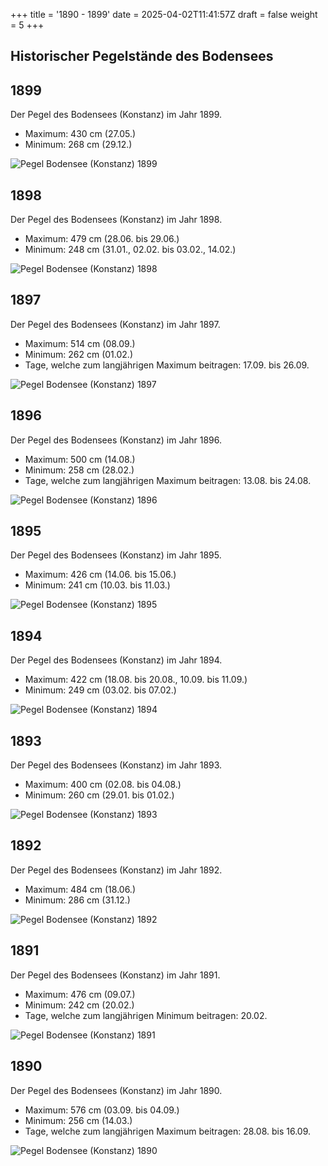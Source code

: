 +++
title = '1890 - 1899'
date = 2025-04-02T11:41:57Z
draft = false
weight = 5
+++

## Historischer Pegelstände des Bodensees

## 1899

Der Pegel des Bodensees (Konstanz) im Jahr 1899.

- Maximum: 430 cm (27.05.)
- Minimum: 268 cm (29.12.)

![Pegel Bodensee (Konstanz) 1899](/images/DE/graphs_historic/longterm_DE_1899.png)

## 1898

Der Pegel des Bodensees (Konstanz) im Jahr 1898.

- Maximum: 479 cm (28.06. bis 29.06.)
- Minimum: 248 cm (31.01., 02.02. bis 03.02., 14.02.)

![Pegel Bodensee (Konstanz) 1898](/images/DE/graphs_historic/longterm_DE_1898.png)

## 1897

Der Pegel des Bodensees (Konstanz) im Jahr 1897.

- Maximum: 514 cm (08.09.)
- Minimum: 262 cm (01.02.)
- Tage, welche zum langjährigen Maximum beitragen: 17.09. bis 26.09.

![Pegel Bodensee (Konstanz) 1897](/images/DE/graphs_historic/longterm_DE_1897.png)

## 1896

Der Pegel des Bodensees (Konstanz) im Jahr 1896.

- Maximum: 500 cm (14.08.)
- Minimum: 258 cm (28.02.)
- Tage, welche zum langjährigen Maximum beitragen: 13.08. bis 24.08.

![Pegel Bodensee (Konstanz) 1896](/images/DE/graphs_historic/longterm_DE_1896.png)

## 1895

Der Pegel des Bodensees (Konstanz) im Jahr 1895.

- Maximum: 426 cm (14.06. bis 15.06.)
- Minimum: 241 cm (10.03. bis 11.03.)

![Pegel Bodensee (Konstanz) 1895](/images/DE/graphs_historic/longterm_DE_1895.png)

## 1894

Der Pegel des Bodensees (Konstanz) im Jahr 1894.

- Maximum: 422 cm (18.08. bis 20.08., 10.09. bis 11.09.)
- Minimum: 249 cm (03.02. bis 07.02.)

![Pegel Bodensee (Konstanz) 1894](/images/DE/graphs_historic/longterm_DE_1894.png)

## 1893

Der Pegel des Bodensees (Konstanz) im Jahr 1893.

- Maximum: 400 cm (02.08. bis 04.08.)
- Minimum: 260 cm (29.01. bis 01.02.)

![Pegel Bodensee (Konstanz) 1893](/images/DE/graphs_historic/longterm_DE_1893.png)

## 1892

Der Pegel des Bodensees (Konstanz) im Jahr 1892.

- Maximum: 484 cm (18.06.)
- Minimum: 286 cm (31.12.)

![Pegel Bodensee (Konstanz) 1892](/images/DE/graphs_historic/longterm_DE_1892.png)

## 1891

Der Pegel des Bodensees (Konstanz) im Jahr 1891.

- Maximum: 476 cm (09.07.)
- Minimum: 242 cm (20.02.)
- Tage, welche zum langjährigen Minimum beitragen: 20.02.

![Pegel Bodensee (Konstanz) 1891](/images/DE/graphs_historic/longterm_DE_1891.png)

## 1890

Der Pegel des Bodensees (Konstanz) im Jahr 1890.

- Maximum: 576 cm (03.09. bis 04.09.)
- Minimum: 256 cm (14.03.)
- Tage, welche zum langjährigen Maximum beitragen: 28.08. bis 16.09.

![Pegel Bodensee (Konstanz) 1890](/images/DE/graphs_historic/longterm_DE_1890.png)

